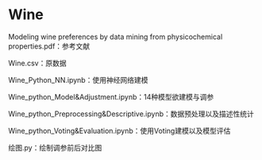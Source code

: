 # Wine
Modeling wine preferences by data mining from physicochemical properties.pdf：参考文献

Wine.csv：原数据

Wine_Python_NN.ipynb：使用神经网络建模

Wine_python_Model&Adjustment.ipynb：14种模型欲建模与调参

Wine_python_Preprocessing&Descriptive.ipynb：数据预处理以及描述性统计

Wine_python_Voting&Evaluation.ipynb：使用Voting建模以及模型评估

绘图.py：绘制调参前后对比图
